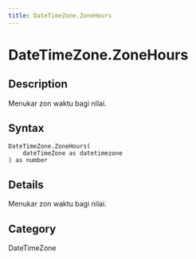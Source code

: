 ```yaml
---
title: DateTimeZone.ZoneHours
---
```


# DateTimeZone.ZoneHours


## Description

Menukar zon waktu bagi nilai.


## Syntax

```powerquery
DateTimeZone.ZoneHours(
    dateTimeZone as datetimezone
) as number
```


## Details

Menukar zon waktu bagi nilai.



## Category
DateTimeZone
